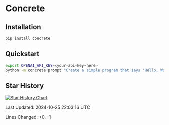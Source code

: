 # Concrete

## Installation

```python
pip install concrete
```

## Quickstart

```bash
export OPENAI_API_KEY=<your-api-key-here>
python -m concrete prompt "Create a simple program that says 'Hello, World!'"
```

## Star History

[![Star History Chart](https://api.star-history.com/svg?repos=abstractoperators/concrete&type=Date)](https://star-history.com/#abstractoperators/concrete&Date)

Last Updated: 2024-10-25 22:03:16 UTC

Lines Changed: +0, -1